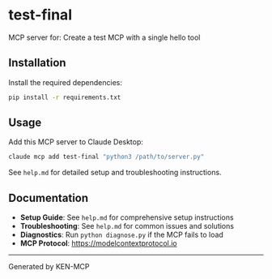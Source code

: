 # test-final

MCP server for: Create a test MCP with a single hello tool

## Installation

Install the required dependencies:

```bash
pip install -r requirements.txt
```

## Usage

Add this MCP server to Claude Desktop:

```bash
claude mcp add test-final "python3 /path/to/server.py"
```

See `help.md` for detailed setup and troubleshooting instructions.

## Documentation

- **Setup Guide**: See `help.md` for comprehensive setup instructions
- **Troubleshooting**: See `help.md` for common issues and solutions
- **Diagnostics**: Run `python diagnose.py` if the MCP fails to load
- **MCP Protocol**: https://modelcontextprotocol.io

---
Generated by KEN-MCP
